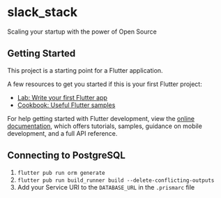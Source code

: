 # slack_stack

Scaling your startup with the power of Open Source

## Getting Started

This project is a starting point for a Flutter application.

A few resources to get you started if this is your first Flutter project:

- [Lab: Write your first Flutter app](https://docs.flutter.dev/get-started/codelab)
- [Cookbook: Useful Flutter samples](https://docs.flutter.dev/cookbook)

For help getting started with Flutter development, view the
[online documentation](https://docs.flutter.dev/), which offers tutorials,
samples, guidance on mobile development, and a full API reference.

## Connecting to PostgreSQL

1. `flutter pub run orm generate`
2. `flutter pub run build_runner build --delete-conflicting-outputs`
3. Add your Service URI to the `DATABASE_URL` in  the `.prismarc` file